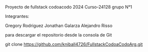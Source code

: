 Proyecto de fullstack codoacodo 2024
Curso-24128
grupo N°1

Integrantes:

Gregory Rodriguez
Jonathan Galarza
Alejandro Risso

para descargar el repositorio desde la consola de Git

git clone https://github.com/kniball4726/FullstackCodoaCodoArg.git
